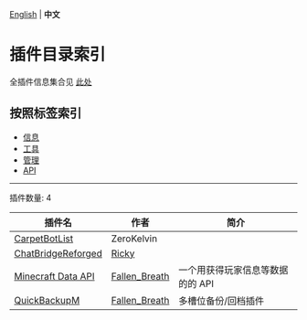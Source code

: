[English](readme.md) | **中文**

# 插件目录索引

全插件信息集合见 [此处](./full-zh_cn.md)

## 按照标签索引

- [信息](/labels/information/readme-zh_cn.md)
- [工具](/labels/tool/readme-zh_cn.md)
- [管理](/labels/management/readme-zh_cn.md)
- [API](/labels/api/readme-zh_cn.md)

-------

插件数量: 4

| 插件名 | 作者 | 简介 |
| --- | --- | --- |
| [CarpetBotList](/plugins/carpetbotlist/readme-zh_cn.md) | ZeroKelvin |  |
| [ChatBridgeReforged](/plugins/chatbridgereforged_client_mc/readme-zh_cn.md) | [Ricky](https://github.com/rickyhoho) |  |
| [Minecraft Data API](/plugins/minecraft_data_api/readme-zh_cn.md) | [Fallen_Breath](https://github.com/Fallen-Breath) | 一个用获得玩家信息等数据的的 API |
| [QuickBackupM](/plugins/quick_backup_multi/readme-zh_cn.md) | [Fallen_Breath](https://github.com/Fallen-Breath) | 多槽位备份/回档插件 |

